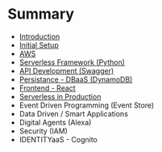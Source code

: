 # Summary

* [Introduction](README.md)
* [Initial Setup](chapter1.md)
* [AWS](aws.md)
* [Serverless Framework \(Python\)](serverless-framework.md)
* [API Development \(Swagger\)](api-development-swagger.md)
* [Persistance - DBaaS \(DynamoDB\)](persistance-dbaas-dynamodb.md)
* [Frontend - React](frontend-react.md)
* [Serverless in Production](serverless-in-production.md)
* Event Driven Programming \(Event Store\)
* Data Driven / Smart Applications
* Digital Agents \(Alexa\)
* Security \(IAM\) 
* IDENTITYaaS - Cognito

